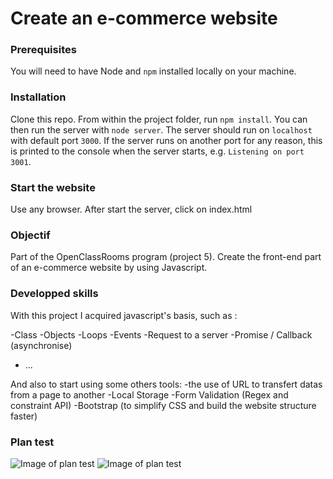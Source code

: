 # Create an e-commerce website #

### Prerequisites ###

You will need to have Node and `npm` installed locally on your machine.

### Installation ###

Clone this repo. From within the project folder, run `npm install`. You 
can then run the server with `node server`. 
The server should run on `localhost` with default port `3000`. If the
server runs on another port for any reason, this is printed to the
console when the server starts, e.g. `Listening on port 3001`.

### Start the website ###

Use any browser. After start the server, click on index.html

### Objectif ###

Part of the OpenClassRooms program (project 5). Create the front-end part of an e-commerce website by using Javascript.

### Developped skills ###

With this project I acquired javascript's basis, such as :
 
 -Class
 -Objects
 -Loops
 -Events
 -Request to a server
 -Promise / Callback (asynchronise)
 - ...

And also to start using some others tools:
-the use of URL to transfert datas from a page to another
-Local Storage
-Form Validation (Regex and constraint API)
-Bootstrap (to simplify CSS  and build the website structure faster)

### Plan test ###

![Image of plan test](../master/images/planTest-1.png)
![Image of plan test](../master/images/planTest-2.png)

